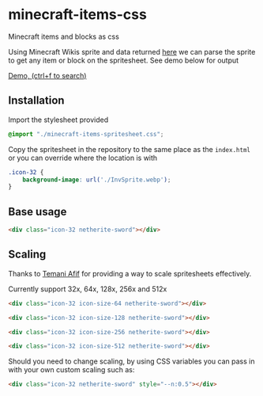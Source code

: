 # minecraft-items-css
Minecraft items and blocks as css

Using Minecraft Wikis sprite and data returned [here](https://minecraft.fandom.com/wiki/Module:InvSprite) we can parse the sprite to get any item or block on the spritesheet. See demo below for output

[Demo, (ctrl+f to search)](https://1e4.github.io/minecraft-items-css/)

## Installation
Import the stylesheet provided

```css
@import "./minecraft-items-spritesheet.css";
```

Copy the spritesheet in the repository to the same place as the `index.html` or you can override where the location is with

```css
.icon-32 {
    background-image: url('./InvSprite.webp');
}
```

## Base usage

```html
<div class="icon-32 netherite-sword"></div>
```

## Scaling
Thanks to [Temani Afif](https://stackoverflow.com/a/50301296/3604087) for providing a way to scale spritesheets effectively.

Currently support 32x, 64x, 128x, 256x and 512x

```html
<div class="icon-32 icon-size-64 netherite-sword"></div>

<div class="icon-32 icon-size-128 netherite-sword"></div>

<div class="icon-32 icon-size-256 netherite-sword"></div>

<div class="icon-32 icon-size-512 netherite-sword"></div>
```

Should you need to change scaling, by using CSS variables you can pass in with your own custom scaling such as:

```html
<div class="icon-32 netherite-sword" style="--n:0.5"></div>
